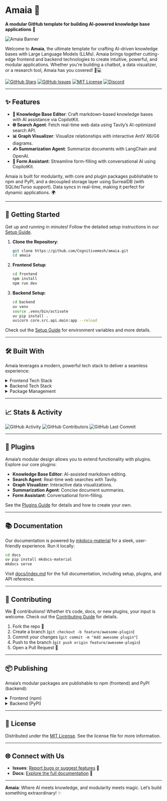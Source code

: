 # Amaia 🌟

**A modular GitHub template for building AI-powered knowledge base applications** 🚀

![Amaia Banner](https://via.placeholder.com/1200x200.png?text=Amaia+AI+Knowledge+Base) <!-- Replace with actual banner -->

Welcome to **Amaia**, the ultimate template for crafting AI-driven knowledge bases with Large Language Models (LLMs). Amaia brings together cutting-edge frontend and backend technologies to create intuitive, powerful, and modular applications. Whether you're building a chatbot, a data visualizer, or a research tool, Amaia has you covered! 🧠💻

[![GitHub Stars](https://img.shields.io/github/stars/cognitivemesh/amaia?style=social)](https://github.com/Cognitivemesh/amaia)
[![GitHub Issues](https://img.shields.io/github/issues/cognitivemesh/amaia)](https://github.com/Cognitivemesh/amaia/issues)
[![MIT License](https://img.shields.io/github/license/cognitivemesh/amaia)](https://github.com/Cognitivemesh/amaia/blob/main/LICENSE)
[![Discord](https://img.shields.io/discord/1234567890?logo=discord)](https://discord.gg/your-discord)

---

## ✨ Features

- **📝 Knowledge Base Editor**: Craft markdown-based knowledge bases with AI assistance via CopilotKit.
- **🌐 Search Agent**: Fetch real-time web data using Tavily’s AI-optimized search API.
- **📊 Graph Visualizer**: Visualize relationships with interactive AntV X6/G6 diagrams.
- **✍️ Summarization Agent**: Summarize documents with LangChain and OpenAI.
- **🤖 Form Assistant**: Streamline form-filling with conversational AI using CopilotKit.

Amaia is built for modularity, with core and plugin packages publishable to npm and PyPI, and a decoupled storage layer using SurrealDB (with SQLite/Turso support). Data syncs in real-time, making it perfect for dynamic applications. 🌍

---

## 🚀 Getting Started

Get up and running in minutes! Follow the detailed setup instructions in our [Setup Guide](docs/setup.md).

1. **Clone the Repository**:
   ```bash
   git clone https://github.com/Cognitivemesh/amaia.git
   cd amaia
   ```
2. **Frontend Setup**:
   ```bash
   cd frontend
   npm install
   npm run dev
   ```
3. **Backend Setup**:
   ```bash
   cd backend
   uv venv
   source .venv/bin/activate
   uv pip install .
   uvicorn core.src.api.main:app --reload
   ```

Check out the [Setup Guide](docs/setup.md) for environment variables and more details.

---

## 🛠️ Built With

Amaia leverages a modern, powerful tech stack to deliver a seamless experience:

<details>
<summary>Frontend Tech Stack</summary>

- **[Deno](https://deno.land)**: Secure, modern runtime for JavaScript/TypeScript.
- **[Next.js](https://nextjs.org)**: React framework for fast, scalable web apps.
- **[CopilotKit](https://github.com/CopilotKit/CopilotKit)**: AI-powered assistants and chatbots.
- **[AntV X6/G6](https://antv.antgroup.com)**: Interactive graph and diagram visualizations.
- **[Shadcn UI](https://ui.shadcn.com)**: Reusable, accessible UI components.
- **[Tailwind CSS](https://tailwindcss.com)**: Utility-first CSS for rapid styling.

</details>

<details>
<summary>Backend Tech Stack</summary>

- **[FastAPI](https://fastapi.tiangolo.com)**: High-performance API framework for Python.
- **[LangGraph](https://github.com/langchain-ai/langgraph)**: Workflow orchestration for AI agents.
- **[LangChain](https://github.com/langchain-ai/langchain)**: Connects LLMs to external data.
- **[Tavily](https://www.tavily.com)**: AI-optimized search API for real-time web data.
- **[CopilotKitSDK](https://github.com/CopilotKit/CopilotKit)**: Backend integration for AI agents.
- **[SurrealDB](https://surrealdb.com)**: Multimodel database with real-time sync (default).
- **[SQLite/Turso](https://turso.tech)**: Lightweight database with vector search support.

</details>

<details>
<summary>Package Management</summary>

- **[Lerna](https://lerna.js.org)**: Manages JavaScript monorepo for frontend packages.
- **[uv](https://github.com/astral-sh/uv)**: Fast Python package manager for backend.

</details>

---

## 📈 Stats & Activity

![GitHub Activity](https://img.shields.io/github/commit-activity/m/Cognitivemesh/amaia)
![GitHub Contributors](https://img.shields.io/github/contributors/Cognitivemesh/amaia)
![GitHub Last Commit](https://img.shields.io/github/last-commit/Cognitivemesh/amaia)

---

## 🧩 Plugins

Amaia’s modular design allows you to extend functionality with plugins. Explore our core plugins:

- **Knowledge Base Editor**: AI-assisted markdown editing.
- **Search Agent**: Real-time web searches with Tavily.
- **Graph Visualizer**: Interactive data visualizations.
- **Summarization Agent**: Concise document summaries.
- **Form Assistant**: Conversational form-filling.

See the [Plugins Guide](docs/docs/plugins.md) for details and how to create your own.

---

## 📚 Documentation

Our documentation is powered by [mkdocs-material](https://squidfunk.github.io/mkdocs-material/) for a sleek, user-friendly experience. Run it locally:

```bash
cd docs
uv pip install mkdocs-material
mkdocs serve
```

Visit [docs/index.md](docs/docs/index.md) for the full documentation, including setup, plugins, and API reference.

---

## 🤝 Contributing

We 💜 contributions! Whether it’s code, docs, or new plugins, your input is welcome. Check out the [Contributing Guide](docs/docs/contributing.md) for details.

1. Fork the repo 🍴
2. Create a branch (`git checkout -b feature/awesome-plugin`)
3. Commit your changes (`git commit -m "Add awesome plugin"`)
4. Push to the branch (`git push origin feature/awesome-plugin`)
5. Open a Pull Request 🚀

---

## 📦 Publishing

Amaia’s modular packages are publishable to npm (frontend) and PyPI (backend):

<details>
<summary>Frontend (npm)</summary>

```bash
cd frontend
npx lerna bootstrap
npx lerna run build
npx lerna publish
```

For Deno compatibility, run `npm run denoify` in each package.

</details>

<details>
<summary>Backend (PyPI)</summary>

```bash
cd backend/core
uv build
uv publish
```

Repeat for each plugin in `backend/plugins`.

</details>

---

## 📜 License

Distributed under the [MIT License](LICENSE). See the license file for more information.

---

## 🌐 Connect with Us

* **Issues**: [Report bugs or suggest features](https://github.com/Cognitivemesh/amaia/issues) 🐞
* **Docs**: [Explore the full documentation](docs/docs/index.md) 📖

---

**Amaia**: Where AI meets knowledge, and modularity meets magic. Let’s build something extraordinary! ✨
